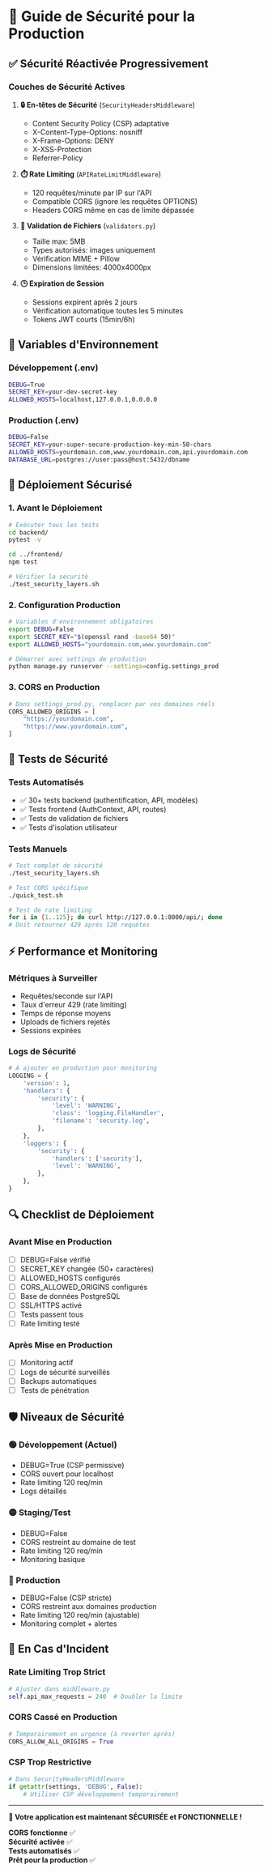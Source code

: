 # 🔐 Guide de Sécurité pour la Production

## ✅ Sécurité Réactivée Progressivement

### **Couches de Sécurité Actives**

1. **🔒 En-têtes de Sécurité** (`SecurityHeadersMiddleware`)
   - Content Security Policy (CSP) adaptative
   - X-Content-Type-Options: nosniff
   - X-Frame-Options: DENY
   - X-XSS-Protection
   - Referrer-Policy

2. **⏱️ Rate Limiting** (`APIRateLimitMiddleware`)
   - 120 requêtes/minute par IP sur l'API
   - Compatible CORS (ignore les requêtes OPTIONS)
   - Headers CORS même en cas de limite dépassée

3. **📁 Validation de Fichiers** (`validators.py`)
   - Taille max: 5MB
   - Types autorisés: images uniquement
   - Vérification MIME + Pillow
   - Dimensions limitées: 4000x4000px

4. **🕒 Expiration de Session**
   - Sessions expirent après 2 jours
   - Vérification automatique toutes les 5 minutes
   - Tokens JWT courts (15min/6h)

## 🔧 Variables d'Environnement

### **Développement (.env)**
```bash
DEBUG=True
SECRET_KEY=your-dev-secret-key
ALLOWED_HOSTS=localhost,127.0.0.1,0.0.0.0
```

### **Production (.env)**
```bash
DEBUG=False
SECRET_KEY=your-super-secure-production-key-min-50-chars
ALLOWED_HOSTS=yourdomain.com,www.yourdomain.com,api.yourdomain.com
DATABASE_URL=postgres://user:pass@host:5432/dbname
```

## 🚀 Déploiement Sécurisé

### **1. Avant le Déploiement**
```bash
# Exécuter tous les tests
cd backend/
pytest -v

cd ../frontend/
npm test

# Vérifier la sécurité
./test_security_layers.sh
```

### **2. Configuration Production**
```bash
# Variables d'environnement obligatoires
export DEBUG=False
export SECRET_KEY="$(openssl rand -base64 50)"
export ALLOWED_HOSTS="yourdomain.com,www.yourdomain.com"

# Démarrer avec settings de production
python manage.py runserver --settings=config.settings_prod
```

### **3. CORS en Production**
```python
# Dans settings_prod.py, remplacer par vos domaines réels
CORS_ALLOWED_ORIGINS = [
    "https://yourdomain.com",
    "https://www.yourdomain.com",
]
```

## 🧪 Tests de Sécurité

### **Tests Automatisés**
- ✅ 30+ tests backend (authentification, API, modèles)
- ✅ Tests frontend (AuthContext, API, routes)
- ✅ Tests de validation de fichiers
- ✅ Tests d'isolation utilisateur

### **Tests Manuels**
```bash
# Test complet de sécurité
./test_security_layers.sh

# Test CORS spécifique
./quick_test.sh

# Test de rate limiting
for i in {1..125}; do curl http://127.0.0.1:8000/api/; done
# Doit retourner 429 après 120 requêtes
```

## ⚡ Performance et Monitoring

### **Métriques à Surveiller**
- Requêtes/seconde sur l'API
- Taux d'erreur 429 (rate limiting)
- Temps de réponse moyens
- Uploads de fichiers rejetés
- Sessions expirées

### **Logs de Sécurité**
```python
# À ajouter en production pour monitoring
LOGGING = {
    'version': 1,
    'handlers': {
        'security': {
            'level': 'WARNING',
            'class': 'logging.FileHandler',
            'filename': 'security.log',
        },
    },
    'loggers': {
        'security': {
            'handlers': ['security'],
            'level': 'WARNING',
        },
    },
}
```

## 🔍 Checklist de Déploiement

### **Avant Mise en Production**
- [ ] DEBUG=False vérifié
- [ ] SECRET_KEY changée (50+ caractères)
- [ ] ALLOWED_HOSTS configurés
- [ ] CORS_ALLOWED_ORIGINS configurés
- [ ] Base de données PostgreSQL
- [ ] SSL/HTTPS activé
- [ ] Tests passent tous
- [ ] Rate limiting testé

### **Après Mise en Production**
- [ ] Monitoring actif
- [ ] Logs de sécurité surveillés
- [ ] Backups automatiques
- [ ] Tests de pénétration

## 🛡️ Niveaux de Sécurité

### **🟢 Développement (Actuel)**
- DEBUG=True (CSP permissive)
- CORS ouvert pour localhost
- Rate limiting 120 req/min
- Logs détaillés

### **🟡 Staging/Test**
- DEBUG=False
- CORS restreint au domaine de test
- Rate limiting 120 req/min
- Monitoring basique

### **🔴 Production**
- DEBUG=False (CSP stricte)
- CORS restreint aux domaines production
- Rate limiting 120 req/min (ajustable)
- Monitoring complet + alertes

## 🚨 En Cas d'Incident

### **Rate Limiting Trop Strict**
```python
# Ajuster dans middleware.py
self.api_max_requests = 240  # Doubler la limite
```

### **CORS Cassé en Production**
```python
# Temporairement en urgence (à reverter après)
CORS_ALLOW_ALL_ORIGINS = True
```

### **CSP Trop Restrictive**
```python
# Dans SecurityHeadersMiddleware
if getattr(settings, 'DEBUG', False):
    # Utiliser CSP développement temporairement
```

---

**🎯 Votre application est maintenant SÉCURISÉE et FONCTIONNELLE !**

**CORS fonctionne** ✅  
**Sécurité activée** ✅  
**Tests automatisés** ✅  
**Prêt pour la production** ✅